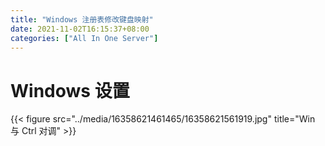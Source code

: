 ```yaml
---
title: "Windows 注册表修改键盘映射"
date: 2021-11-02T16:15:37+08:00
categories: ["All In One Server"]
---
```


# Windows 设置

{{< figure src="../media/16358621461465/16358621561919.jpg" title="Win 与 Ctrl 对调" >}}
